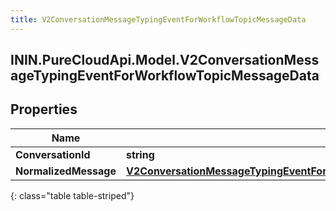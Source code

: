 ```yaml
---
title: V2ConversationMessageTypingEventForWorkflowTopicMessageData
---
```

## ININ.PureCloudApi.Model.V2ConversationMessageTypingEventForWorkflowTopicMessageData

## Properties

|Name | Type | Description | Notes|
|------------ | ------------- | ------------- | -------------|
| **ConversationId** | **string** |  | [optional] |
| **NormalizedMessage** | [**V2ConversationMessageTypingEventForWorkflowTopicConversationNormalizedMessage**](V2ConversationMessageTypingEventForWorkflowTopicConversationNormalizedMessage.html) |  | [optional] |
{: class="table table-striped"}


